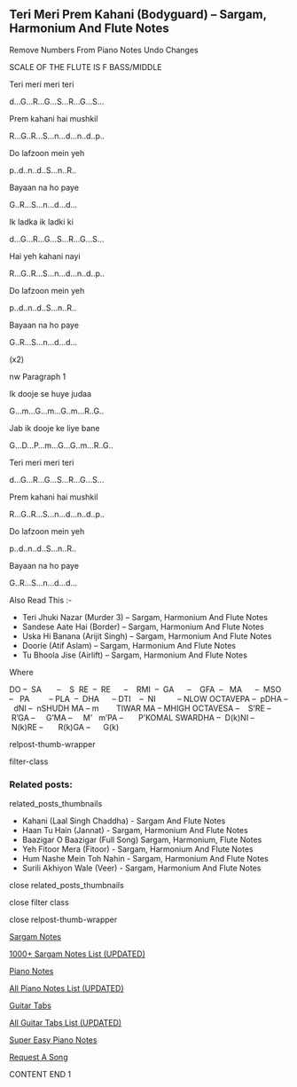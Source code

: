 
## Teri Meri Prem Kahani (Bodyguard) – Sargam, Harmonium And Flute Notes

Remove Numbers From Piano Notes
Undo Changes

SCALE OF THE FLUTE IS F BASS/MIDDLE

Teri meri meri teri

d…G…R…G…S…R…G…S…

Prem kahani hai mushkil

R…G..R…S…n…d…n..d..p..

Do lafzoon mein yeh

p..d..n..d..S…n..R..

Bayaan na ho paye

G..R…S…n…d…d…

Ik ladka ik ladki ki

d…G…R…G…S…R…G…S…

Hai yeh kahani nayi

R…G..R…S…n…d…n..d..p..

Do lafzoon mein yeh

p..d..n..d..S…n..R..

Bayaan na ho paye

G..R…S…n…d…d…

(x2)

nw Paragraph 1

Ik dooje se huye judaa

G…m…G…m…G..m…R..G..

Jab ik dooje ke liye bane

G…D…P…m…G…G..m…R..G..

Teri meri meri teri

d…G…R…G…S…R…G…S…

Prem kahani hai mushkil

R…G..R…S…n…d…n..d..p..

Do lafzoon mein yeh

p..d..n..d..S…n..R..

Bayaan na ho paye

G..R…S…n…d…d…

Also Read This :-

* Teri Jhuki Nazar (Murder 3) – Sargam, Harmonium And Flute Notes
* Sandese Aate Hai (Border) – Sargam, Harmonium And Flute Notes
* Uska Hi Banana (Arijit Singh) – Sargam, Harmonium And Flute Notes
* Doorie (Atif Aslam) – Sargam, Harmonium And Flute Notes
* Tu Bhoola Jise (Airlift) – Sargam, Harmonium And Flute Notes

Where

DO –  SA       –    S  RE  –  RE      –    RMI  –  GA      –    GFA  –   MA      –  MSO  –   PA         – PLA  –  DHA      – DTI    –  NI          – NLOW OCTAVEPA –  pDHA –  dNI –  nSHUDH MA – m        TIWAR MA – MHIGH OCTAVESA –    S’RE –     R’GA –     G’MA –     M’   m’PA –       P’KOMAL SWARDHA –  D(k)NI –       N(k)RE –       R(k)GA –      G(k)

relpost-thumb-wrapper

filter-class

### Related posts:

related_posts_thumbnails

* Kahani (Laal Singh Chaddha) - Sargam And Flute Notes
* Haan Tu Hain (Jannat) - Sargam, Harmonium And Flute Notes
* Baazigar O Baazigar (Full Song) Sargam, Harmonium, Flute Notes
* Yeh Fitoor Mera (Fitoor) - Sargam, Harmonium And Flute Notes
* Hum Nashe Mein Toh Nahin - Sargam, Harmonium And Flute Notes
* Surili Akhiyon Wale (Veer) - Sargam, Harmonium And Flute Notes

close related_posts_thumbnails

close filter class

close relpost-thumb-wrapper

[Sargam Notes](https://www.notationsworld.com/sargam-notes.html)

[1000+ Sargam Notes List (UPDATED)](https://www.notationsworld.com/all-songs-list-sargam-notes.html)

[Piano Notes](https://www.notationsworld.com/piano-notes.html)

[All Piano Notes List (UPDATED)](https://www.notationsworld.com/all-songs-list-piano-notes.html)

[Guitar Tabs](https://www.notationsworld.com/guitar-tabs.html)

[All Guitar Tabs List (UPDATED)](https://www.notationsworld.com/all-songs-list-guitar-tabs.html)

[Super Easy Piano Notes](https://studywall.in/)

[Request A Song](https://www.notationsworld.com/request-a-song.html)

CONTENT END 1


